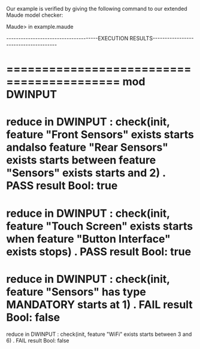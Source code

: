 Our example is verified by giving the following command to our extended Maude model checker:

Maude> in example.maude 

--------------------------------------EXECUTION RESULTS--------------------------------------

==========================================
mod DWINPUT
==========================================
reduce in DWINPUT : check(init, feature "Front Sensors" exists starts andalso feature "Rear Sensors" exists starts between feature "Sensors" exists starts and 2) .
PASS
result Bool: true
==========================================
reduce in DWINPUT : check(init, feature "Touch Screen" exists starts when feature "Button Interface" exists stops) .
PASS
result Bool: true
==========================================
reduce in DWINPUT : check(init, feature "Sensors" has type MANDATORY starts at 1) .
FAIL
result Bool: false
==========================================
reduce in DWINPUT : check(init, feature "WiFi" exists starts between 3 and 6) .
FAIL
result Bool: false
